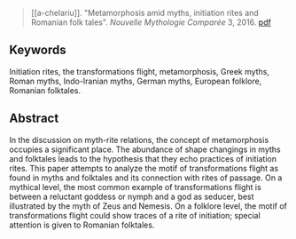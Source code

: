 > [[a-chelariu]]. "Metamorphosis amid myths, initiation rites and Romanian folk tales". *Nouvelle Mythologie Comparée* 3, 2016. [pdf](a-chelariu2016.pdf)

## Keywords
Initiation rites, the transformations flight, metamorphosis, Greek myths, Roman myths, Indo-Iranian myths, German myths, European folklore, Romanian folktales.

## Abstract
In the discussion on myth-rite relations, the concept of metamorphosis occupies a significant place. The abundance of shape changings in myths and folktales leads to the hypothesis that they echo practices of initiation rites. This paper attempts to analyze the motif of transformations flight as found in myths and folktales and its connection with rites of passage. On a mythical level, the most common example of transformations flight is between a reluctant goddess or nymph and a god as seducer, best illustrated by the myth of Zeus and Nemesis. On a folklore level, the motif of transformations flight could show traces of a rite of initiation; special attention is given to Romanian folktales.